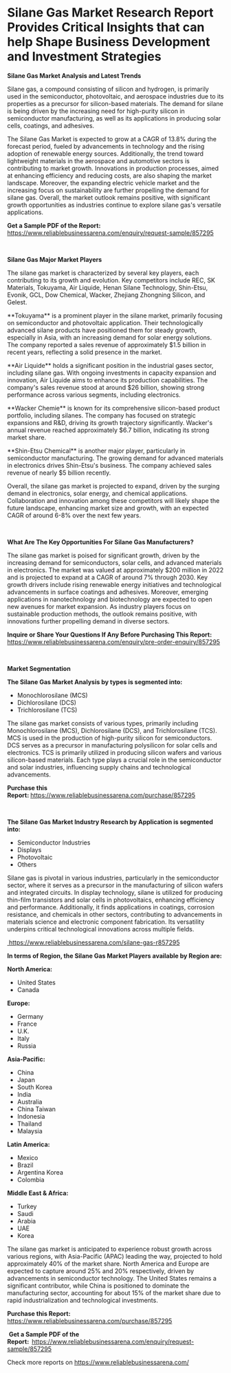 <p><h1>Silane Gas Market Research Report Provides Critical Insights that can help Shape Business Development and Investment Strategies</h1></p><p><strong>Silane Gas Market Analysis and Latest Trends</strong></p>
<p><p>Silane gas, a compound consisting of silicon and hydrogen, is primarily used in the semiconductor, photovoltaic, and aerospace industries due to its properties as a precursor for silicon-based materials. The demand for silane is being driven by the increasing need for high-purity silicon in semiconductor manufacturing, as well as its applications in producing solar cells, coatings, and adhesives. </p><p>The Silane Gas Market is expected to grow at a CAGR of 13.8% during the forecast period, fueled by advancements in technology and the rising adoption of renewable energy sources. Additionally, the trend toward lightweight materials in the aerospace and automotive sectors is contributing to market growth. Innovations in production processes, aimed at enhancing efficiency and reducing costs, are also shaping the market landscape. Moreover, the expanding electric vehicle market and the increasing focus on sustainability are further propelling the demand for silane gas. Overall, the market outlook remains positive, with significant growth opportunities as industries continue to explore silane gas's versatile applications.</p></p>
<p><strong>Get a Sample PDF of the Report:&nbsp;</strong> <a href="https://www.reliablebusinessarena.com/enquiry/request-sample/857295?utm_campaign=3021&utm_medium=2&utm_source=Github&utm_content=ia&utm_term=06042025&utm_id=silane-gas">https://www.reliablebusinessarena.com/enquiry/request-sample/857295</a></p>
<p>&nbsp;</p>
<p><strong>Silane Gas Major Market Players</strong></p>
<p><p>The silane gas market is characterized by several key players, each contributing to its growth and evolution. Key competitors include REC, SK Materials, Tokuyama, Air Liquide, Henan Silane Technology, Shin-Etsu, Evonik, GCL, Dow Chemical, Wacker, Zhejiang Zhongning Silicon, and Gelest.</p><p>**Tokuyama** is a prominent player in the silane market, primarily focusing on semiconductor and photovoltaic application. Their technologically advanced silane products have positioned them for steady growth, especially in Asia, with an increasing demand for solar energy solutions. The company reported a sales revenue of approximately $1.5 billion in recent years, reflecting a solid presence in the market.</p><p>**Air Liquide** holds a significant position in the industrial gases sector, including silane gas. With ongoing investments in capacity expansion and innovation, Air Liquide aims to enhance its production capabilities. The company's sales revenue stood at around $26 billion, showing strong performance across various segments, including electronics.</p><p>**Wacker Chemie** is known for its comprehensive silicon-based product portfolio, including silanes. The company has focused on strategic expansions and R&D, driving its growth trajectory significantly. Wacker's annual revenue reached approximately $6.7 billion, indicating its strong market share.</p><p>**Shin-Etsu Chemical** is another major player, particularly in semiconductor manufacturing. The growing demand for advanced materials in electronics drives Shin-Etsu's business. The company achieved sales revenue of nearly $5 billion recently.</p><p>Overall, the silane gas market is projected to expand, driven by the surging demand in electronics, solar energy, and chemical applications. Collaboration and innovation among these competitors will likely shape the future landscape, enhancing market size and growth, with an expected CAGR of around 6-8% over the next few years.</p></p>
<p>&nbsp;</p>
<p><strong>What Are The Key Opportunities For Silane Gas Manufacturers?</strong></p>
<p><p>The silane gas market is poised for significant growth, driven by the increasing demand for semiconductors, solar cells, and advanced materials in electronics. The market was valued at approximately $200 million in 2022 and is projected to expand at a CAGR of around 7% through 2030. Key growth drivers include rising renewable energy initiatives and technological advancements in surface coatings and adhesives. Moreover, emerging applications in nanotechnology and biotechnology are expected to open new avenues for market expansion. As industry players focus on sustainable production methods, the outlook remains positive, with innovations further propelling demand in diverse sectors.</p></p>
<p><strong>Inquire or Share Your Questions If Any Before Purchasing This Report:</strong> <a href="https://www.reliablebusinessarena.com/enquiry/pre-order-enquiry/857295?utm_campaign=3021&utm_medium=2&utm_source=Github&utm_content=ia&utm_term=06042025&utm_id=silane-gas">https://www.reliablebusinessarena.com/enquiry/pre-order-enquiry/857295</a></p>
<p>&nbsp;</p>
<p><strong>Market Segmentation</strong></p>
<p><strong>The Silane Gas Market Analysis by types is segmented into:</strong></p>
<p><ul><li>Monochlorosilane (MCS)</li><li>Dichlorosilane (DCS)</li><li>Trichlorosilane (TCS)</li></ul></p>
<p><p>The silane gas market consists of various types, primarily including Monochlorosilane (MCS), Dichlorosilane (DCS), and Trichlorosilane (TCS). MCS is used in the production of high-purity silicon for semiconductors. DCS serves as a precursor in manufacturing polysilicon for solar cells and electronics. TCS is primarily utilized in producing silicon wafers and various silicon-based materials. Each type plays a crucial role in the semiconductor and solar industries, influencing supply chains and technological advancements.</p></p>
<p><strong>Purchase this Report:&nbsp;</strong><a href="https://www.reliablebusinessarena.com/purchase/857295?utm_campaign=3021&utm_medium=2&utm_source=Github&utm_content=ia&utm_term=06042025&utm_id=silane-gas">https://www.reliablebusinessarena.com/purchase/857295</a></p>
<p>&nbsp;</p>
<p><strong>The Silane Gas Market Industry Research by Application is segmented into:</strong></p>
<p><ul><li>Semiconductor Industries</li><li>Displays</li><li>Photovoltaic</li><li>Others</li></ul></p>
<p><p>Silane gas is pivotal in various industries, particularly in the semiconductor sector, where it serves as a precursor in the manufacturing of silicon wafers and integrated circuits. In display technology, silane is utilized for producing thin-film transistors and solar cells in photovoltaics, enhancing efficiency and performance. Additionally, it finds applications in coatings, corrosion resistance, and chemicals in other sectors, contributing to advancements in materials science and electronic component fabrication. Its versatility underpins critical technological innovations across multiple fields.</p></p>
<p><a href="https://www.reliablebusinessarena.com/silane-gas-r857295?utm_campaign=3021&utm_medium=2&utm_source=Github&utm_content=ia&utm_term=06042025&utm_id=silane-gas">&nbsp;https://www.reliablebusinessarena.com/silane-gas-r857295</a></p>
<p><strong>In terms of Region, the Silane Gas Market Players available by Region are:</strong></p>
<p>
    <p> <strong> North America: </strong>
        <ul>
            <li>United States</li>
            <li>Canada</li>
        </ul>
        </p> 
    <p> <strong> Europe: </strong>
        <ul>
            <li>Germany</li>
            <li>France</li>
            <li>U.K.</li>
            <li>Italy</li>
            <li>Russia</li>
        </ul>
        </p> 
    <p> <strong> Asia-Pacific: </strong>
        <ul>
            <li>China</li>
            <li>Japan</li>
            <li>South Korea</li>
            <li>India</li>
            <li>Australia</li>
            <li>China Taiwan</li>
            <li>Indonesia</li>
            <li>Thailand</li>
            <li>Malaysia</li>
        </ul>
        </p> 
    <p> <strong> Latin America: </strong>
        <ul>
            <li>Mexico</li>
            <li>Brazil</li>
            <li>Argentina Korea</li>
            <li>Colombia</li>
        </ul>
        </p> 
    <p> <strong> Middle East & Africa: </strong>
        <ul>
            <li>Turkey</li>
            <li>Saudi</li>
            <li>Arabia</li>
            <li>UAE</li>
            <li>Korea</li>
        </ul>
    </p>
    </p>
<p><p>The silane gas market is anticipated to experience robust growth across various regions, with Asia-Pacific (APAC) leading the way, projected to hold approximately 40% of the market share. North America and Europe are expected to capture around 25% and 20% respectively, driven by advancements in semiconductor technology. The United States remains a significant contributor, while China is positioned to dominate the manufacturing sector, accounting for about 15% of the market share due to rapid industrialization and technological investments.</p></p>
<p><strong>Purchase this Report: </strong><a href="https://www.reliablebusinessarena.com/purchase/857295?utm_campaign=3021&utm_medium=2&utm_source=Github&utm_content=ia&utm_term=06042025&utm_id=silane-gas">https://www.reliablebusinessarena.com/purchase/857295</a></p>
<p>&nbsp;<strong>Get a Sample PDF of the Report:&nbsp;&nbsp;</strong><a href="https://www.reliablebusinessarena.com/enquiry/request-sample/857295?utm_campaign=3021&utm_medium=2&utm_source=Github&utm_content=ia&utm_term=06042025&utm_id=silane-gas">https://www.reliablebusinessarena.com/enquiry/request-sample/857295</a></p>
<p><strong></strong></p>
<p>Check more reports on <a href="https://www.reliablebusinessarena.com/?utm_campaign=3021&utm_medium=2&utm_source=Github&utm_content=ia&utm_term=06042025&utm_id=silane-gas">https://www.reliablebusinessarena.com/</a></p>